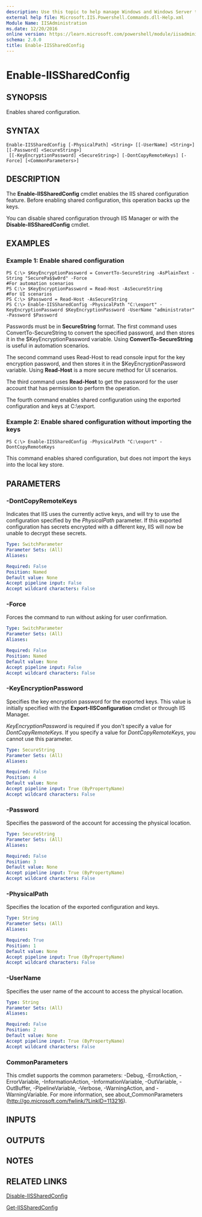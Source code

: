 ```yaml
---
description: Use this topic to help manage Windows and Windows Server technologies with Windows PowerShell.
external help file: Microsoft.IIS.Powershell.Commands.dll-Help.xml
Module Name: IISAdministration
ms.date: 12/20/2016
online version: https://learn.microsoft.com/powershell/module/iisadministration/enable-iissharedconfig?view=windowsserver2016-ps&wt.mc_id=ps-gethelp
schema: 2.0.0
title: Enable-IISSharedConfig
---
```


# Enable-IISSharedConfig

## SYNOPSIS
Enables shared configuration.

## SYNTAX

```
Enable-IISSharedConfig [-PhysicalPath] <String> [[-UserName] <String>] [[-Password] <SecureString>]
 [[-KeyEncryptionPassword] <SecureString>] [-DontCopyRemoteKeys] [-Force] [<CommonParameters>]
```

## DESCRIPTION
The **Enable-IISSharedConfig** cmdlet enables the IIS shared configuration feature.
Before enabling shared configuration, this operation backs up the keys.

You can disable shared configuration through IIS Manager or with the **Disable-IISSharedConfig** cmdlet.

## EXAMPLES

### Example 1: Enable shared configuration
```
PS C:\> $KeyEncryptionPassword = ConvertTo-SecureString -AsPlainText -String "SecurePa$$w0rd" -Force
#For automation scenarios
PS C:\> $KeyEncryptionPassword = Read-Host -AsSecureString
#For UI scenarios
PS C:\> $Password = Read-Host -AsSecureString
PS C:\> Enable-IISSharedConfig -PhysicalPath "C:\export" -KeyEncryptionPassword $KeyEncryptionPassword -UserName "administrator" -Password $Password
```

Passwords must be in **SecureString** format.
The first command uses ConvertTo-SecureString to convert the specified password, and then stores it in the $KeyEncryptionPassword variable.
Using **ConvertTo-SecureString** is useful in automation scenarios.

The second command uses Read-Host to read console input for the key encryption password, and then stores it in the $KeyEncryptionPassword variable.
Using **Read-Host** is a more secure method for UI scenarios.

The third command uses **Read-Host** to get the password for the user account that has permission to perform the operation.

The fourth command enables shared configuration using the exported configuration and keys at C:\export.

### Example 2: Enable shared configuration without importing the keys
```
PS C:\> Enable-IISSharedConfig -PhysicalPath "C:\export" -DontCopyRemoteKeys
```

This command enables shared configuration, but does not import the keys into the local key store.

## PARAMETERS

### -DontCopyRemoteKeys
Indicates that IIS uses the currently active keys, and will try to use the configuration specified by the *PhysicalPath* parameter.
If this exported configuration has secrets encrypted with a different key, IIS will now be unable to decrypt these secrets.

```yaml
Type: SwitchParameter
Parameter Sets: (All)
Aliases: 

Required: False
Position: Named
Default value: None
Accept pipeline input: False
Accept wildcard characters: False
```

### -Force
Forces the command to run without asking for user confirmation.

```yaml
Type: SwitchParameter
Parameter Sets: (All)
Aliases: 

Required: False
Position: Named
Default value: None
Accept pipeline input: False
Accept wildcard characters: False
```

### -KeyEncryptionPassword
Specifies the key encryption password for the exported keys.
This value is initially specified with the **Export-IISConfiguration** cmdlet or through IIS Manager.

*KeyEncryptionPassword* is required if you don't specify a value for *DontCopyRemoteKeys*.
If you specify a value for *DontCopyRemoteKeys*, you cannot use this parameter.

```yaml
Type: SecureString
Parameter Sets: (All)
Aliases: 

Required: False
Position: 4
Default value: None
Accept pipeline input: True (ByPropertyName)
Accept wildcard characters: False
```

### -Password
Specifies the password of the account for accessing the physical location.

```yaml
Type: SecureString
Parameter Sets: (All)
Aliases: 

Required: False
Position: 3
Default value: None
Accept pipeline input: True (ByPropertyName)
Accept wildcard characters: False
```

### -PhysicalPath
Specifies the location of the exported configuration and keys.

```yaml
Type: String
Parameter Sets: (All)
Aliases: 

Required: True
Position: 1
Default value: None
Accept pipeline input: True (ByPropertyName)
Accept wildcard characters: False
```

### -UserName
Specifies the user name of the account to access the physical location.

```yaml
Type: String
Parameter Sets: (All)
Aliases: 

Required: False
Position: 2
Default value: None
Accept pipeline input: True (ByPropertyName)
Accept wildcard characters: False
```

### CommonParameters
This cmdlet supports the common parameters: -Debug, -ErrorAction, -ErrorVariable, -InformationAction, -InformationVariable, -OutVariable, -OutBuffer, -PipelineVariable, -Verbose, -WarningAction, and -WarningVariable. For more information, see about_CommonParameters (http://go.microsoft.com/fwlink/?LinkID=113216).

## INPUTS

## OUTPUTS

## NOTES

## RELATED LINKS

[Disable-IISSharedConfig](./Disable-IISSharedConfig.md)

[Get-IISSharedConfig](./Get-IISSharedConfig.md)


